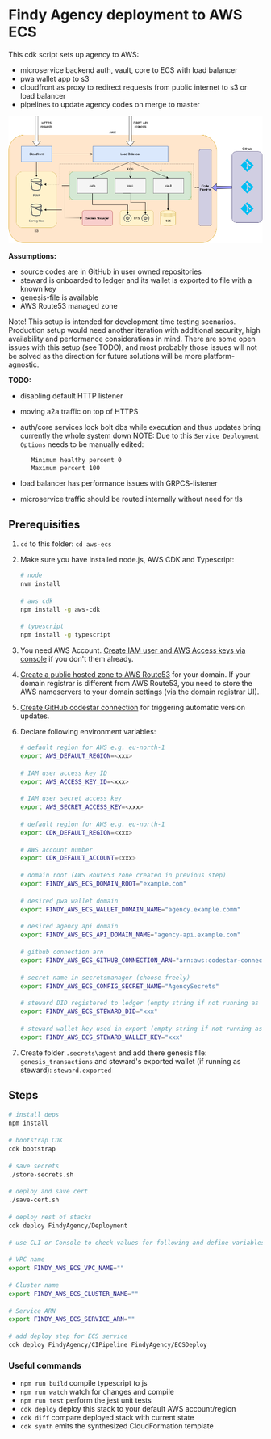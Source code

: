 # Findy Agency deployment to AWS ECS

This cdk script sets up agency to AWS:

- microservice backend auth, vault, core to ECS with load balancer
- pwa wallet app to s3
- cloudfront as proxy to redirect requests from public internet to s3 or load balancer
- pipelines to update agency codes on merge to master

![overview](./docs/arch.png)

**Assumptions:**

- source codes are in GitHub in user owned repositories
- steward is onboarded to ledger and its wallet is exported to file with a known key
- genesis-file is available
- AWS Route53 managed zone

Note! This setup is intended for development time testing scenarios.
Production setup would need another iteration with additional security, high availability and performance considerations in mind. There are some open issues with this setup (see TODO), and most probably those issues will not be solved as the direction for future solutions will be more platform-agnostic.

**TODO:**

- disabling default HTTP listener
- moving a2a traffic on top of HTTPS
- auth/core services lock bolt dbs while execution and thus updates bring currently the whole system down
  NOTE: Due to this `Service Deployment Options` needs to be manually edited:

  ```
     Minimum healthy percent 0
     Maximum percent 100
  ```

- load balancer has performance issues with GRPCS-listener
- microservice traffic should be routed internally without need for tls

## Prerequisities

1. `cd` to this folder: `cd aws-ecs`

1. Make sure you have installed node.js, AWS CDK and Typescript:

   ```bash
   # node
   nvm install

   # aws cdk
   npm install -g aws-cdk

   # typescript
   npm install -g typescript
   ```

1. You need AWS Account. [Create IAM user and AWS Access keys via console](https://docs.aws.amazon.com/IAM/latest/UserGuide/id_credentials_access-keys.html) if you don't them already.

1. [Create a public hosted zone to AWS Route53](https://docs.aws.amazon.com/Route53/latest/DeveloperGuide/CreatingHostedZone.html) for your domain. If your domain registrar is different from AWS Route53, you need to store the AWS nameservers to your domain settings (via the domain registrar UI).

1. [Create GitHub codestar connection](https://docs.aws.amazon.com/dtconsole/latest/userguide/connections-create-github.html) for triggering automatic version updates.

1. Declare following environment variables:

   ```bash
   # default region for AWS e.g. eu-north-1
   export AWS_DEFAULT_REGION=<xxx>

   # IAM user access key ID
   export AWS_ACCESS_KEY_ID=<xxx>

   # IAM user secret access key
   export AWS_SECRET_ACCESS_KEY=<xxx>

   # default region for AWS e.g. eu-north-1
   export CDK_DEFAULT_REGION=<xxx>

   # AWS account number
   export CDK_DEFAULT_ACCOUNT=<xxx>

   # domain root (AWS Route53 zone created in previous step)
   export FINDY_AWS_ECS_DOMAIN_ROOT="example.com"

   # desired pwa wallet domain
   export FINDY_AWS_ECS_WALLET_DOMAIN_NAME="agency.example.comm"

   # desired agency api domain
   export FINDY_AWS_ECS_API_DOMAIN_NAME="agency-api.example.com"

   # github connection arn
   export FINDY_AWS_ECS_GITHUB_CONNECTION_ARN="arn:aws:codestar-connections:us-east-1:xxx:connection/xxx"

   # secret name in secretsmanager (choose freely)
   export FINDY_AWS_ECS_CONFIG_SECRET_NAME="AgencySecrets"

   # steward DID registered to ledger (empty string if not running as steward)
   export FINDY_AWS_ECS_STEWARD_DID="xxx"

   # steward wallet key used in export (empty string if not running as steward)
   export FINDY_AWS_ECS_STEWARD_WALLET_KEY="xxx"

   ```

1. Create folder `.secrets\agent` and add there genesis file: `genesis_transactions` and steward's exported wallet (if running as steward): `steward.exported`

## Steps

```bash
# install deps
npm install

# bootstrap CDK
cdk bootstrap

# save secrets
./store-secrets.sh

# deploy and save cert
./save-cert.sh

# deploy rest of stacks
cdk deploy FindyAgency/Deployment

# use CLI or Console to check values for following and define variables:

# VPC name
export FINDY_AWS_ECS_VPC_NAME=""

# Cluster name
export FINDY_AWS_ECS_CLUSTER_NAME=""

# Service ARN
export FINDY_AWS_ECS_SERVICE_ARN=""

# add deploy step for ECS service
cdk deploy FindyAgency/CIPipeline FindyAgency/ECSDeploy
```

### Useful commands

- `npm run build` compile typescript to js
- `npm run watch` watch for changes and compile
- `npm run test` perform the jest unit tests
- `cdk deploy` deploy this stack to your default AWS account/region
- `cdk diff` compare deployed stack with current state
- `cdk synth` emits the synthesized CloudFormation template
